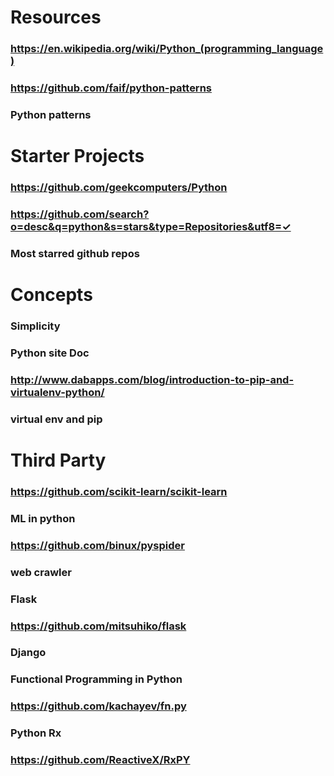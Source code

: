 # Resources
### https://en.wikipedia.org/wiki/Python_(programming_language)
### https://github.com/faif/python-patterns
### Python patterns
# Starter Projects
### https://github.com/geekcomputers/Python
### https://github.com/search?o=desc&q=python&s=stars&type=Repositories&utf8=✓
### Most starred github repos
# Concepts
### Simplicity
### Python site Doc

### http://www.dabapps.com/blog/introduction-to-pip-and-virtualenv-python/
### virtual env and pip
# Third Party
### https://github.com/scikit-learn/scikit-learn
### ML in python
### https://github.com/binux/pyspider
### web crawler
### Flask
### https://github.com/mitsuhiko/flask
### Django
### Functional Programming in Python
### https://github.com/kachayev/fn.py
### Python Rx
### https://github.com/ReactiveX/RxPY
